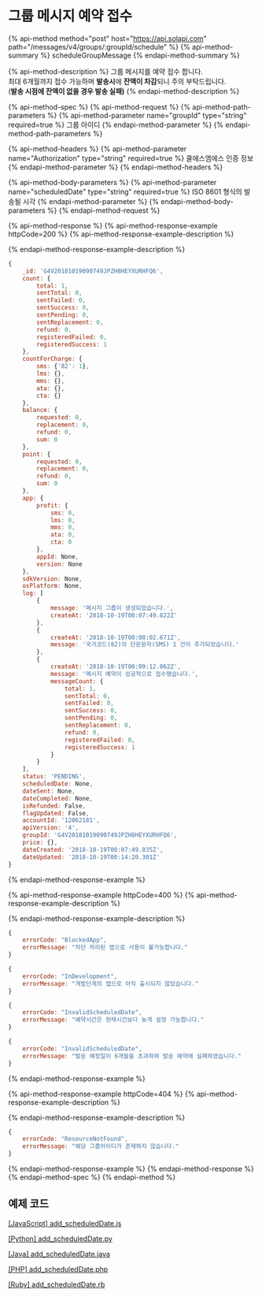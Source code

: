 # 그룹 메시지 예약 접수

{% api-method method="post" host="https://api.solapi.com" path="/messages/v4/groups/:groupId/schedule" %}
{% api-method-summary %}
scheduleGroupMessage
{% endapi-method-summary %}

{% api-method-description %}
그룹 메시지를 예약 접수 합니다.  
최대 6개월까지 접수 가능하며 **발송시**에 **잔액이 차감**되니 주의 부탁드립니다.  
\(**발송 시점에 잔액이 없을 경우 발송 실패\)**
{% endapi-method-description %}

{% api-method-spec %}
{% api-method-request %}
{% api-method-path-parameters %}
{% api-method-parameter name="groupId" type="string" required=true %}
그룹 아이디
{% endapi-method-parameter %}
{% endapi-method-path-parameters %}

{% api-method-headers %}
{% api-method-parameter name="Authorization" type="string" required=true %}
쿨에스엠에스 인증 정보
{% endapi-method-parameter %}
{% endapi-method-headers %}

{% api-method-body-parameters %}
{% api-method-parameter name="scheduledDate" type="string" required=true %}
ISO 8601 형식의 발송될 시각
{% endapi-method-parameter %}
{% endapi-method-body-parameters %}
{% endapi-method-request %}

{% api-method-response %}
{% api-method-response-example httpCode=200 %}
{% api-method-response-example-description %}

{% endapi-method-response-example-description %}

```javascript
{
    _id: 'G4V20181019090749JPZH8HEYXURHFQ6', 
    count: {
        total: 1,
        sentTotal: 0,
        sentFailed: 0,
        sentSuccess: 0,
        sentPending: 0,
        sentReplacement: 0,
        refund: 0,
        registeredFailed: 0,
        registeredSuccess: 1
    },
    countForCharge: {
        sms: {'82': 1},
        lms: {},
        mms: {},
        ata: {},
        cta: {}
    },
    balance: {
        requested: 0,
        replacement: 0,
        refund: 0,
        sum: 0
    },
    point: {
        requested: 0,
        replacement: 0,
        refund: 0,
        sum: 0
    },
    app: {
        profit: {
            sms: 0,
            lms: 0,
            mms: 0,
            ata: 0,
            cta: 0
        },
        appId: None,
        version: None
    },
    sdkVersion: None,
    osPlatform: None,
    log: [
        {
            message: '메시지 그룹이 생성되었습니다.',
            createAt: '2018-10-19T00:07:49.822Z'
        },
        {
            createAt: '2018-10-19T00:08:02.671Z', 
            message: '국가코드(82)의 단문문자(SMS) 1 건이 추가되었습니다.'
        },
        {
            createAt: '2018-10-19T00:09:12.062Z',
            message: '메시지 예약이 성공적으로 접수됐습니다.',
            messageCount: {
                total: 1,
                sentTotal: 0,
                sentFailed: 0,
                sentSuccess: 0,
                sentPending: 0,
                sentReplacement: 0,
                refund: 0,
                registeredFailed: 0,
                registeredSuccess: 1
            }
        }
    ],
    status: 'PENDING',
    scheduledDate: None,
    dateSent: None,
    dateCompleted: None,
    isRefunded: False,
    flagUpdated: False,
    accountId: '12062181',
    apiVersion: '4',
    groupId: 'G4V20181019090749JPZH8HEYXURHFQ6',
    price: {},
    dateCreated: '2018-10-19T00:07:49.835Z',
    dateUpdated: '2018-10-19T00:14:20.301Z'
}
```
{% endapi-method-response-example %}

{% api-method-response-example httpCode=400 %}
{% api-method-response-example-description %}

{% endapi-method-response-example-description %}

```javascript
{
    errorCode: "BlockedApp",
    errorMessage: "차단 처리된 앱으로 사용이 불가능합니다."
}

{
    errorCode: "InDevelopment",
    errorMessage: "개발단계의 앱으로 아직 출시되지 않았습니다."
}

{
    errorCode: "InvalidScheduledDate",
    errorMessage: "예약시간은 현재시간보다 늦게 설정 가능합니다."
}

{
    errorCode: "InvalidScheduledDate",
    errorMessage: "발송 예정일이 6개월을 초과하여 발송 예약에 실패하였습니다."
}
```
{% endapi-method-response-example %}

{% api-method-response-example httpCode=404 %}
{% api-method-response-example-description %}

{% endapi-method-response-example-description %}

```javascript
{
    errorCode: "ResourceNotFound",
    errorMessage: "해당 그룹아이디가 존재하지 않습니다."
}
```
{% endapi-method-response-example %}
{% endapi-method-response %}
{% endapi-method-spec %}
{% endapi-method %}

## 예제 코드

[\[JavaScript\] add\_scheduledDate.js](https://github.com/solapi/examples/blob/master/javascript/add_scheduledDate.js)

[\[Python\] add\_scheduledDate.py](https://github.com/solapi/examples/blob/master/python/group/)

[\[Java\] add\_scheduledDate.java](https://github.com/solapi/examples/tree/master/java)

[\[PHP\] add\_scheduledDate.php](https://github.com/solapi/examples/blob/master/php/add_scheduledDate.php)

[\[Ruby\] add\_scheduledDate.rb](https://github.com/solapi/examples/blob/master/ruby/add_scheduledDate.rb)

